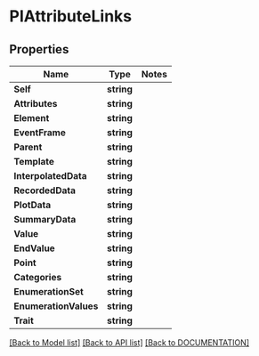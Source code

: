 # PIAttributeLinks

## Properties
Name | Type | Notes
------------ | ------------- | -------------
**Self** | **string**
**Attributes** | **string**
**Element** | **string**
**EventFrame** | **string**
**Parent** | **string**
**Template** | **string**
**InterpolatedData** | **string**
**RecordedData** | **string**
**PlotData** | **string**
**SummaryData** | **string**
**Value** | **string**
**EndValue** | **string**
**Point** | **string**
**Categories** | **string**
**EnumerationSet** | **string**
**EnumerationValues** | **string**
**Trait** | **string**

[[Back to Model list]](../../DOCUMENTATION.md#documentation-for-models) [[Back to API list]](../../DOCUMENTATION.md#documentation-for-api-endpoints) [[Back to DOCUMENTATION]](../../DOCUMENTATION.md)
